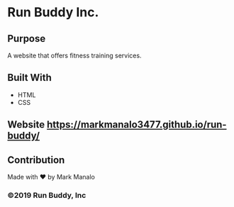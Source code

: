 # Run Buddy Inc.
## Purpose
A website that offers fitness training services.
## Built With 
* HTML
* CSS
## Website https://markmanalo3477.github.io/run-buddy/
## Contribution
Made with ❤ by Mark Manalo
### ©2019 Run Buddy, Inc
